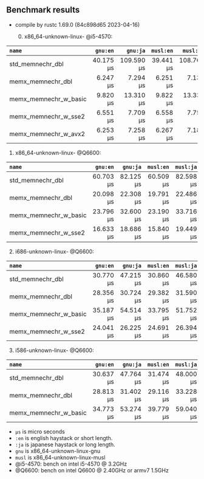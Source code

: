 ## Benchmark results

- compile by rustc 1.69.0 (84c898d65 2023-04-16)

  0. x86_64-unknown-linux- @i5-4570:

|         `name`          |  `gnu:en`   |  `gnu:ja`   |  `musl:en`  |  `musl:ja`  |
|:------------------------|------------:|------------:|------------:|------------:|
| std_memnechr_dbl        |   40.175 µs |  109.590 µs |   39.441 µs |  108.760 µs |
| memx_memnechr_dbl       |    6.247 µs |    7.294 µs |    6.251 µs |    7.133 µs |
| memx_memnechr_w_basic   |    9.820 µs |   13.310 µs |    9.822 µs |   13.337 µs |
| memx_memnechr_w_sse2    |    6.551 µs |    7.709 µs |    6.558 µs |    7.754 µs |
| memx_memnechr_w_avx2    |    6.253 µs |    7.258 µs |    6.267 µs |    7.180 µs |

  1. x86_64-unknown-linux- @Q6600:

|         `name`          |  `gnu:en`   |  `gnu:ja`   |  `musl:en`  |  `musl:ja`  |
|:------------------------|------------:|------------:|------------:|------------:|
| std_memnechr_dbl        |   60.703 µs |   82.125 µs |   60.509 µs |   82.598 µs |
| memx_memnechr_dbl       |   20.098 µs |   22.308 µs |   19.791 µs |   22.486 µs |
| memx_memnechr_w_basic   |   23.796 µs |   32.600 µs |   23.190 µs |   33.716 µs |
| memx_memnechr_w_sse2    |   16.633 µs |   18.686 µs |   15.840 µs |   19.449 µs |

  2. i686-unknown-linux- @Q6600:

|         `name`          |  `gnu:en`   |  `gnu:ja`   |  `musl:en`  |  `musl:ja`  |
|:------------------------|------------:|------------:|------------:|------------:|
| std_memnechr_dbl        |   30.770 µs |   47.215 µs |   30.860 µs |   46.580 µs |
| memx_memnechr_dbl       |   28.356 µs |   30.724 µs |   29.382 µs |   31.590 µs |
| memx_memnechr_w_basic   |   35.187 µs |   54.514 µs |   33.795 µs |   51.752 µs |
| memx_memnechr_w_sse2    |   24.041 µs |   26.225 µs |   24.691 µs |   26.394 µs |

  3. i586-unknown-linux- @Q6600:

|         `name`          |  `gnu:en`   |  `gnu:ja`   |  `musl:en`  |  `musl:ja`  |
|:------------------------|------------:|------------:|------------:|------------:|
| std_memnechr_dbl        |   30.637 µs |   47.764 µs |   31.474 µs |   48.000 µs |
| memx_memnechr_dbl       |   28.813 µs |   31.402 µs |   29.116 µs |   33.228 µs |
| memx_memnechr_w_basic   |   34.773 µs |   53.274 µs |   39.779 µs |   59.040 µs |

- `µs` is micro seconds
- `:en` is english haystack or short length.
- `:ja` is japanese haystack or long length.
- `gnu` is x86_64-unknown-linux-gnu
- `musl` is x86_64-unknown-linux-musl
- @i5-4570: bench on intel i5-4570 @ 3.2GHz
- @Q6600: bench on intel Q6600 @ 2.40GHz or armv7 1.5GHz
